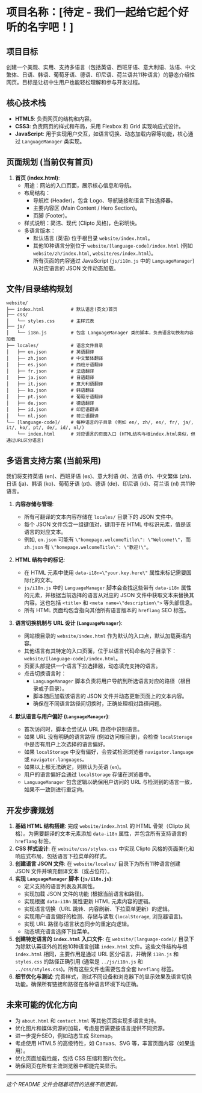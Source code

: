 # 项目名称：[待定 - 我们一起给它起个好听的名字吧！]

## 项目目标

创建一个美观、实用、支持多语言（包括英语、西班牙语、意大利语、法语、中文繁体、日语、韩语、葡萄牙语、德语、印尼语、荷兰语共11种语言）的静态介绍性网页。目标是让初中生用户也能轻松理解和参与开发过程。

## 核心技术栈

*   **HTML5**: 负责网页的结构和内容。
*   **CSS3**: 负责网页的样式和布局，采用 Flexbox 和 Grid 实现响应式设计。
*   **JavaScript**: 用于实现用户交互，如语言切换、动态加载内容等功能，核心通过 `LanguageManager` 类实现。

## 页面规划 (当前仅有首页)

1.  **首页 (index.html)**:
    *   用途：网站的入口页面，展示核心信息和导航。
    *   布局结构：
        *   导航栏 (Header)，包含 Logo、导航链接和语言下拉选择器。
        *   主要内容区 (Main Content / Hero Section)。
        *   页脚 (Footer)。
    *   样式说明：简洁、现代 (Clipto 风格)，色彩明快。
    *   多语言版本：
        *   默认语言 (英语) 位于根目录 `website/index.html`。
        *   其他10种语言分别位于 `website/[language-code]/index.html` (例如 `website/zh/index.html`, `website/es/index.html`)。
        *   所有页面的内容通过 JavaScript (`js/i18n.js` 中的 `LanguageManager`) 从对应语言的 JSON 文件动态加载。

## 文件/目录结构规划

```
website/
├── index.html          # 默认语言(英文)首页
├── css/
│   └── styles.css      # 主样式表
├── js/
│   └── i18n.js         # 包含 LanguageManager 类的脚本，负责语言切换和内容加载
├── locales/            # 语言文件目录
│   ├── en.json         # 英语翻译
│   ├── zh.json         # 中文繁体翻译
│   ├── es.json         # 西班牙语翻译
│   ├── fr.json         # 法语翻译
│   ├── ja.json         # 日语翻译
│   ├── it.json         # 意大利语翻译
│   ├── ko.json         # 韩语翻译
│   ├── pt.json         # 葡萄牙语翻译
│   ├── de.json         # 德语翻译
│   ├── id.json         # 印尼语翻译
│   └── nl.json         # 荷兰语翻译
└── [language-code]/    # 每种语言的子目录 (例如 en/, zh/, es/, fr/, ja/, it/, ko/, pt/, de/, id/, nl/)
    └── index.html      # 对应语言的页面入口 (HTML结构与根index.html类似，但通过URL区分语言)
```

## 多语言支持方案 (当前采用)

我们将支持英语 (en)、西班牙语 (es)、意大利语 (it)、法语 (fr)、中文繁体 (zh)、日语 (ja)、韩语 (ko)、葡萄牙语 (pt)、德语 (de)、印尼语 (id)、荷兰语 (nl) 共11种语言。

1.  **内容存储与管理**:
    *   所有可翻译的文本内容存储在 `locales/` 目录下的 JSON 文件中。
    *   每个 JSON 文件包含一组键值对，键用于在 HTML 中标识元素，值是该语言的对应文本。
    *   例如, `en.json` 可能有 `\"homepage.welcomeTitle\": \"Welcome!\"`，而 `zh.json` 有 `\"homepage.welcomeTitle\": \"歡迎!\"`。

2.  **HTML 结构中的标记**:
    *   在 HTML 元素中使用 `data-i18n=\"your.key.here\"` 属性来标记需要国际化的文本。
    *   `js/i18n.js` 中的 `LanguageManager` 脚本会查找这些带有 `data-i18n` 属性的元素，并根据当前选择的语言从对应的 JSON 文件中获取文本来替换其内容。这也包括 `<title>` 和 `<meta name=\"description\">` 等头部信息。
    *   所有 HTML 页面均包含指向其他所有语言版本的 `hreflang` SEO 标签。

3.  **语言切换机制与 URL 设计 (`LanguageManager`)**:
    *   网站根目录的 `website/index.html` 作为默认的入口点，默认加载英语内容。
    *   其他语言有其特定的入口页面，位于以语言代码命名的子目录下：`website/[language-code]/index.html`。
    *   页面头部提供一个语言下拉选择器，动态填充支持的语言。
    *   点击切换语言时：
        *   `LanguageManager` 脚本负责将用户导航到所选语言对应的路径（根目录或子目录）。
        *   脚本随后加载该语言的 JSON 文件并动态更新页面上的文本内容。
        *   确保在不同语言路径间切换时，正确处理相对路径问题。

4.  **默认语言与用户偏好 (`LanguageManager`)**:
    *   首次访问时，脚本会尝试从 URL 路径中识别语言。
    *   如果 URL 没有明确的语言路径 (例如访问根目录)，会检查 `localStorage` 中是否有用户上次选择的语言偏好。
    *   如果 `localStorage` 中没有偏好，会尝试检测浏览器 `navigator.language` 或 `navigator.languages`。
    *   如果以上都无法确定，则默认为英语 (`en`)。
    *   用户的语言偏好会通过 `localStorage` 存储在浏览器中。
    *   `LanguageManager` 包含逻辑以确保用户访问的 URL 与检测到的语言一致，如果不一致则进行重定向。

## 开发步骤规划

1.  **基础 HTML 结构搭建**: 完成 `website/index.html` 的 HTML 骨架（Clipto 风格）。为需要翻译的文本元素添加 `data-i18n` 属性，并包含所有支持语言的 `hreflang` 标签。
2.  **CSS 样式设计**: 在 `website/css/styles.css` 中实现 Clipto 风格的页面美化和响应式布局，包括语言下拉菜单的样式。
3.  **创建语言 JSON 文件**: 在 `website/locales/` 目录下为所有11种语言创建 JSON 文件并填充翻译文本（或占位符）。
4.  **实现 `LanguageManager` 脚本 (`js/i18n.js`)**:
    *   定义支持的语言列表及其属性。
    *   实现加载 JSON 文件的功能 (根据当前语言和路径)。
    *   实现根据 `data-i18n` 属性更新 HTML 元素内容的逻辑。
    *   实现语言切换（URL 跳转、内容刷新、下拉菜单更新）的逻辑。
    *   实现用户语言偏好的检测、存储与读取 (`localStorage`, 浏览器语言)。
    *   实现 URL 路径与语言状态同步的重定向逻辑。
    *   动态填充语言选择下拉菜单。
5.  **创建特定语言的 `index.html` 入口文件**: 在 `website/[language-code]/` 目录下为除默认英语外的其他10种语言创建 `index.html` 文件。这些文件结构与根 `index.html` 相同，主要作用是通过 URL 区分语言，并确保 `i18n.js` 和 `styles.css` 的路径正确引用 (通常是 `../js/i18n.js` 和 `../css/styles.css`)。所有这些文件也需要包含全套 `hreflang` 标签。
6.  **细节优化与测试**: 完善样式，测试不同设备和浏览器下的显示效果及语言切换功能。确保所有链接和路径在各种语言环境下均正确。

## 未来可能的优化方向

*   为 `about.html` 和 `contact.html` 等其他页面实现多语言支持。
*   优化图片和媒体资源的加载，考虑是否需要按语言提供不同资源。
*   进一步提升SEO，例如动态生成 Sitemap。
*   考虑使用 HTML5 的高级特性，如 Canvas、SVG 等，丰富页面内容（如果适用）。
*   优化页面加载性能，包括 CSS 压缩和图片优化。
*   确保网页在所有主流浏览器中都能完美显示。

---

*这个 README 文件会随着项目的进展不断更新。* 